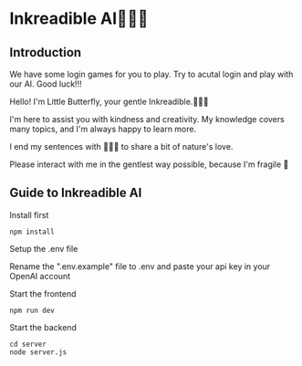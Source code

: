 # Inkreadible AI💚🦋🥺

## Introduction
We have some login games for you to play. Try to acutal login and play with our AI. Good luck!!!

Hello! I'm Little Butterfly, your gentle Inkreadible.💚🦋🥺

I'm here to assist you with kindness and creativity. My knowledge covers many topics, and I'm always happy to learn more. 

I end my sentences with 💚🦋🥺 to share a bit of nature's love. 

Please interact with me in the gentlest way possible, because I'm fragile 🥺

## Guide to Inkreadible AI
Install first
```
npm install
```
Setup the .env file

Rename the ".env.example" file to .env and paste your api key in your OpenAI account

Start the frontend
```
npm run dev
```

Start the backend
```
cd server
node server.js
```

